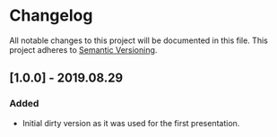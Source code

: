 # Changelog

All notable changes to this project will be documented in this file.
This project adheres to [Semantic Versioning](http://semver.org/).

## [1.0.0] - 2019.08.29

### Added

* Initial dirty version as it was used for the first presentation.
